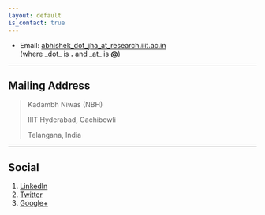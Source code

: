 ```yaml
---
layout: default
is_contact: true
---
```


* Email: [abhishek_dot_jha_at_research.iiit.ac.in](mailto:abhishek_dot_jha_at_research.iiit.ac.in)  
(where \_dot\_ is   **.**   and   \_at\_   is   **@**)

---

## Mailing Address

> Kadambh Niwas (NBH)
>
> IIIT Hyderabad, Gachibowli
>
> Telangana, India

---

## Social

1. [LinkedIn](https://in.linkedin.com/in/abhishekjha2010)
2. [Twitter](http://twitter.com/abhishekjha2010)
3. [Google+](https://www.instagram.com/abhishekjha2010/)
